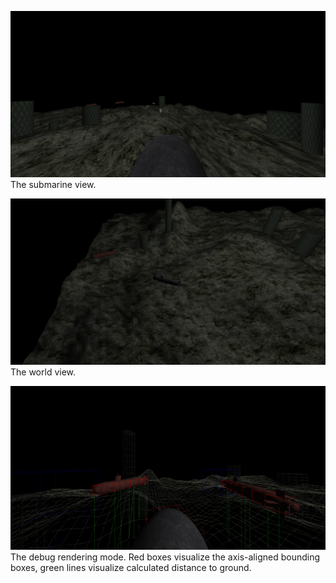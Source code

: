 ![](demo1.png)
The submarine view.

![](demo2.png)
The world view.

![](demo3.png)
The debug rendering mode. Red boxes visualize the axis-aligned bounding boxes, green lines visualize calculated distance to ground.